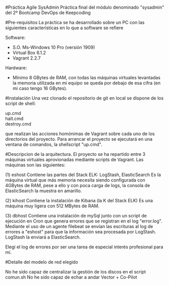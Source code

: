 #Práctica Agile SysAdmin
Práctica final del módulo denominado "sysadmin" del 2º Bootcamp DevOps de Keepcoding 


#Pre-requisitos
La práctica se ha desarrollado sobre un PC con las siguientes características en lo que a software se refiere

Software: 
- S.O. Ms-Windows 10 Pro (versión 1909) 
- Virtual Box 6.1.2
- Vagrant 2.2.7

Hardware:
- Mínimo 8 GBytes de RAM, con todas las máquinas virtuales levantadas la memoria utilizada en mi equipo se queda 
por debajo de esa cifra (en mi caso tengo 16 GBytes).


#Instalación
Una vez clonado el repositorio de git en local se dispone de los script de shell: 

   up.cmd  
   halt.cmd  
   destroy.cmd
   
que realizan las acciones homónimas de Vagrant sobre cada uno de los directorios del proyecto. 
Para arrancar el proyecto se ejecutará en una ventana de comandos, la shellscript "up.cmd".


#Descripcion de la arquitectura.
El proyecto se ha repartido entre 3 máquinas virtuales aprovionadas mediante scripts de Vagrant.
Las máquinas son las siguientes:

(1) eshost 
Contiene las partes del Stack ELK: LogStash, ElasticSearch
Es la máquina virtual que más memoria necesita siendo configurada con 4GBytes de RAM, pese a ello y con poca carga de logs,
la consola de ElasticSearch la muestra en amarillo.


(2) kihost
Contiene la instalación de Kibana (la K del Stack ELK)
Es una máquina muy ligera con 512 MBytes de RAM.

(3) dbhost
Contiene una instalación de mySql junto con un script de ejecución en Cron que genera errores que se registran en el 
log "error.log".
Mediante el uso de un agente filebeat se envían las escrituras al log de errores a "eshost" para que la información sea 
procesada por LogStash. LogStash la enviará a ElasticSearch.

Elegí el log de errores por ser una tarea de especial interés profesional para mí.


#Detalle del modelo de red elegido

No he sido capaz de centralizar la gestión de los discos en el script comun.sh 
No he sido capaz de echar a andar Vector + Co-Pilot 





